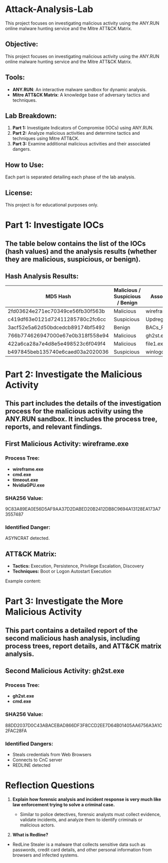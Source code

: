 # Attack-Analysis-Lab
 This project focuses on investigating malicious activity using the ANY.RUN online malware hunting service and the Mitre ATT&CK Matrix.

## Objective:
This project focuses on investigating malicious activity using the ANY.RUN online malware hunting service and the Mitre ATT&CK Matrix.

## Tools:
- **ANY.RUN**: An interactive malware sandbox for dynamic analysis.
- **Mitre ATT&CK Matrix**: A knowledge base of adversary tactics and techniques.

## Lab Breakdown:
1. **Part 1:** Investigate Indicators of Compromise (IOCs) using ANY.RUN.
2. **Part 2:** Analyze malicious activities and determine tactics and techniques using Mitre ATT&CK.
3. **Part 3:** Examine additional malicious activities and their associated dangers.

## How to Use:
Each part is separated detailing each phase of the lab analysis.

## License:
This project is for educational purposes only.

# Part 1: Investigate IOCs
## The table below contains the list of the IOCs (hash values) and the analysis results (whether they are malicious, suspicious, or benign).

## Hash Analysis Results:

| MD5 Hash                                 | Malicious / Suspicious / Benign | Associated Filename |
|------------------------------------------|---------------------------------|---------------------|
| 2fd03624e271ec70349ce56fb30f563b        | Malicious                       | wireframe.exe       |
| c419df63e0121d72411285780c2fc6cc        | Suspicious                      | Updreg.EXE          |
| 3acf52e5a62d50bdcedcb89174bf5492        | Benign                          | BACs_Payment2847.html |
| 766b774626947000e67e0b318f558e94        | Malicious                       | gh2st.exe           |
| 422a6ca28a7e4d8e5e498523c6f049f4        | Malicious                       | file1.exe           |
| b497845beb135740e6caed03a2020036        | Suspicious                      | winlogon.exe        |

# Part 2: Investigate the Malicious Activity
## This part includes the details of the investigation process for the malicious activity using the ANY.RUN sandbox. It includes the process tree, reports, and relevant findings. 

## First Malicious Activity: wireframe.exe

### Process Tree:
- **wireframe.exe**
- **cmd.exe**
- **timeout.exe**
- **NvidiaGPU.exe**

### SHA256 Value: 
9C83A89EA0E56D5AF9AA37D2DABED20B2412DB8C9694A13128EA173A73557487

### Identified Danger:
ASYNCRAT detected.

## ATT&CK Matrix:
- **Tactics:** Execution, Persistence, Privilege Escalation, Discovery
- **Techniques:** Boot or Logon Autostart Execution

Example content:
# Part 3: Investigate the More Malicious Activity

## This part contains a detailed report of the second malicious hash analysis, including process trees, report details, and ATT&CK matrix analysis.

## Second Malicious Activity: gh2st.exe

### Process Tree:
- **gh2st.exe**
- **cmd.exe**

### SHA256 Value: 
88DD2037D0C43ABACEBAD866DF3F8CCD2EE7D64B01405AA6756A3A1C2FAC28FA

### Identified Dangers:
- Steals credentials from Web Browsers
- Connects to CnC server
- REDLINE detected

# Reflection Questions

1. **Explain how forensic analysis and incident response is very much like law enforcement trying to solve a criminal case.**

   - Similar to police detectives, forensic analysts must collect evidence, validate incidents, and analyze them to identify criminals or malicious actors.

2. **What is Redline?**
   
- RedLine Stealer is a malware that collects sensitive data such as passwords, credit card details, and other personal information from browsers and infected systems.


